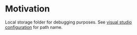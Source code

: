 # Motivation
Local storage folder for debugging purposes. See [visual studio configuration](.vscode/launch.json) for path name.